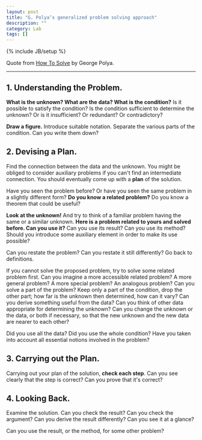 ```yaml
---
layout: post
title: "G. Polya’s generalized problem solving approach"
description: ""
category: Lab
tags: []
---
```

{% include JB/setup %}

Quote from [How To Solve](https://en.wikipedia.org/wiki/How_to_Solve_It) by George Polya.

-----

## 1. Understanding the Problem. 

**What is the unknown? What are the data? What is the condition?** Is it possible to satisfy the condition? Is the condition sufficient to determine the unknown? Or is it insufficient? Or redundant? Or contradictory?

**Draw a figure.** Introduce suitable notation. Separate the various parts of the condition. Can you write them down?

## 2. Devising a Plan. 

Find the connection between the data and the unknown. You might be obliged to consider auxiliary problems if you can't find an intermediate connection. You should eventually come up with a **plan** of the solution.

Have you seen the problem before? Or have you seen the same problem in a slightly different form? **Do you know a related problem?** Do you know a theorem that could be useful?

**Look at the unknown!** And try to think of a familiar problem having the same or a similar unknown. **Here is a problem related to yours and solved before. Can you use it?** Can you use its result? Can you use its method? Should you introduce some auxiliary element in order to make its use possible?

Can you restate the problem? Can you restate it still differently? Go back to definitions.

If you cannot solve the proposed problem, try to solve some related problem first. Can you imagine a more accessible related problem? A more general problem? A more special problem? An analogous problem? Can you solve a part of the problem? Keep only a part of the condition, drop the other part; how far is the unknown then determined, how can it vary? Can you derive something useful from the data? Can you think of other data appropriate for determining the unknown? Can you change the unknown or the data, or both if necessary, so that the new unknown and the new data are nearer to each other?

Did you use all the data? Did you use the whole condition? Have you taken into account all essential notions involved in the problem?

## 3. Carrying out the Plan. 

Carrying out your plan of the solution, **check each step**. Can you see clearly that the step is correct? Can you prove that it's correct?

## 4. Looking Back. 

Examine the solution. Can you check the result? Can you check the argument? Can you derive the result differently? Can you see it at a glance?

Can you use the result, or the method, for some other problem?
